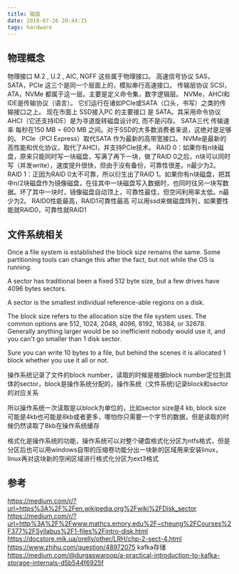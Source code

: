 ```yaml
---
title: 磁盘
date: 2019-07-26 20:44:15
tags: hardware
---
```


## 物理概念
物理接口
M.2 , U.2 , AIC, NGFF 这些属于物理接口。
高速信号协议
SAS，SATA，PCIe 这三个是同一个层面上的，模拟串行高速接口。
传输层协议
SCSI，ATA，NVMe 都属于这一层。主要是定义命令集，数字逻辑层。
NVMe，AHCI和IDE是传输协议（语言）。 它们运行在诸如PCIe或SATA（口头，书写）之类的传输接口之上。
现在市面上 SSD接入PC 的主要接口 是 SATA。其采用命令协议AHCI（它还支持IDE）是为寻道旋转磁盘设计的, 而不是闪存。 SATA三代 传输速率 每秒在150 MB ~ 600 MB 之间。对于SSD的大多数消费者来说，这绝对是足够的。
PCIe（PCI Express）取代SATA 作为最新的高带宽接口。
NVMe是最新的高性能和优化协议，取代了AHCI，并支持PCIe技术。
RAID 0：如果你有n块磁盘，原来只能同时写一块磁盘，写满了再下一块，做了RAID 0之后，n块可以同时写（并发write），速度提升很快，但由于没有备份，可靠性很差。n最少为2。
RAID 1：正因为RAID 0太不可靠，所以衍生出了RAID 1。如果你有n块磁盘，把其中n/2块磁盘作为镜像磁盘，在往其中一块磁盘写入数据时，也同时往另一块写数据。坏了其中一块时，镜像磁盘自动顶上，可靠性最佳，但空间利用率太低。n最少为2。
RAID0性能最高，RAID1可靠性最高
可以用ssd来做磁盘阵列，如果要性能就RAID0，可靠性就RAID1

## 文件系统相关
Once a file system is established the block size remains the same. Some partitioning tools can change this after the fact, but not while the OS is running.

A sector has traditional been a fixed 512 byte size, but a few drives have 4096 bytes sectors.

A sector is the smallest individual reference-able regions on a disk.

The block size refers to the allocation size the file system uses. The common options are 512, 1024, 2048, 4096, 8192, 16384, or 32678. Generally anything larger would be so inefficient nobody would use it, and you can't go smaller than 1 disk sector.

Sure you can write 10 bytes to a file, but behind the scenes it is allocated 1 block whether you use it all or not.

操作系统记录了文件的block number，读取的时候是根据block number定位到具体的sector，block是操作系统分配的，操作系统（文件系统)记录block和sector的对应关系

所以操作系统一次读取是以block为单位的，比如sector size是4 kb, block size可能是4kb也可能是8kb或者更多，哪怕你只需要一个字节的数据，但是读取的时候仍然读取了8kb在操作系统缓存

格式化是操作系统的功能，操作系统可以对整个硬盘格式化分区为ntfs格式，但是分区后也可以用windows自带的压缩卷功能分出一块新的区域用来安装linux，linux再对这块新的空闲区域进行格式化分区为ext3格式

## 参考
https://medium.com/r/?url=https%3A%2F%2Fen.wikipedia.org%2Fwiki%2FDisk_sector
https://medium.com/r/?url=http%3A%2F%2Fwww.mathcs.emory.edu%2F~cheung%2FCourses%2F377%2FSyllabus%2F1-files%2Fintro-disk.html
https://docstore.mik.ua/orelly/other/LRH/chp-2-sect-4.html
https://www.zhihu.com/question/48972075
kafka存储 https://medium.com/@durgaswaroop/a-practical-introduction-to-kafka-storage-internals-d5b544f6925f